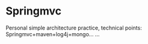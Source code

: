 # Springmvc
Personal simple architecture practice, technical points:  Springmvc+maven+log4j+mongo... ...
